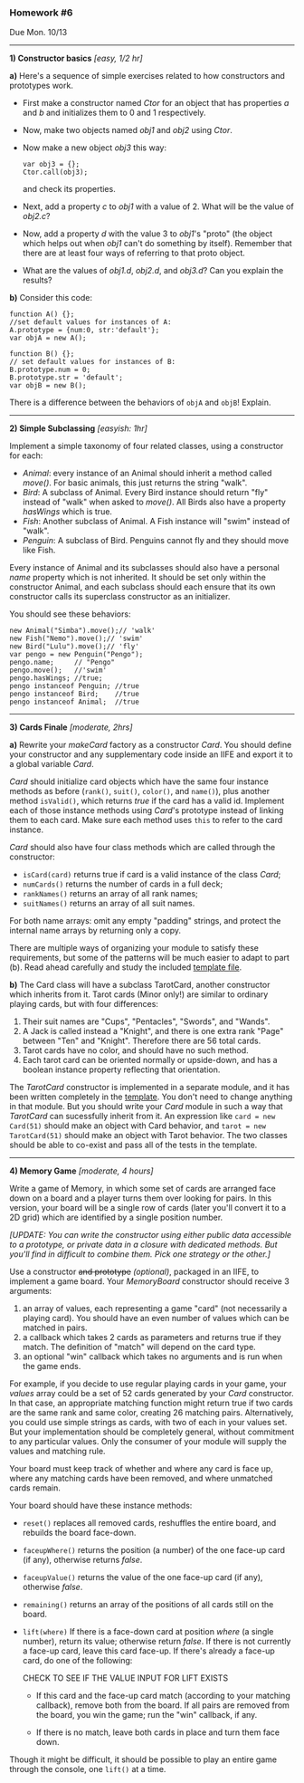 ### Homework #6
Due Mon. 10/13

---

 **1)  Constructor basics** _[easy, 1/2 hr]_

**a)** Here's a sequence of simple exercises related to how constructors and prototypes work.

-   First make a constructor named _Ctor_ for an object that has properties _a_ and _b_ and initializes them to 0 and 1 respectively.
-   Now, make two objects named _obj1_ and _obj2_ using _Ctor_.
-   Now make a new object _obj3_ this way:
    ```
    var obj3 = {};
    Ctor.call(obj3);
    ```

    and check its properties.
-   Next, add a property _c_ to _obj1_ with a value of 2.  What will be the value of _obj2.c_?
-   Now, add a property _d_ with the value 3 to _obj1_'s "proto" (the object which helps out when _obj1_ can't do something by itself).  Remember that there are at least four ways of referring to that proto object.
-   What are the values of _obj1.d_, _obj2.d_, and _obj3.d_? Can you explain the results?


**b)** Consider this code:

```
function A() {};
//set default values for instances of A:
A.prototype = {num:0, str:'default'};
var objA = new A();

function B() {};
// set default values for instances of B:
B.prototype.num = 0;
B.prototype.str = 'default';
var objB = new B();
```

There is a difference between the behaviors of `objA` and `objB`!  Explain.

---

**2) Simple Subclassing** _[easyish: 1hr]_

Implement a simple taxonomy of four related classes, using a constructor for each:

- _Animal_: every instance of an Animal should inherit a method called _move()_.  For basic animals, this just returns the string "walk".
- _Bird_: A subclass of Animal.  Every Bird instance should return "fly" instead of "walk" when asked to _move()_.  All Birds also have a property _hasWings_ which is true.
- _Fish_: Another subclass of Animal.  A Fish instance will "swim" instead of "walk".
- _Penguin_: A subclass of Bird.  Penguins cannot fly and they should move like Fish.

Every instance of Animal and its subclasses should also have a personal _name_ property which is not inherited.  It should be set only within the constructor Animal, and each subclass should each ensure that its own constructor calls its superclass constructor as an initializer.

You should see these behaviors:
```
new Animal("Simba").move();// 'walk'
new Fish("Nemo").move();// 'swim'
new Bird("Lulu").move();// 'fly'
var pengo = new Penguin("Pengo");
pengo.name;     // "Pengo"
pengo.move();   //'swim'
pengo.hasWings; //true;
pengo instanceof Penguin; //true
pengo instanceof Bird; 	  //true
pengo instanceof Animal;  //true
```

---
**3) Cards Finale** _[moderate, 2hrs]_

**a)**
Rewrite your _makeCard_ factory as a constructor _Card_.  You should define your constructor and any supplementary code inside an IIFE and export it to a global variable _Card_.

_Card_ should initialize card objects which have the same four instance methods as before (`rank()`, `suit()`, `color()`, and `name()`), plus another method `isValid()`, which returns _true_ if the card has a valid id.
Implement each of those instance methods using _Card_'s prototype instead of linking them to each card.  Make sure each method uses `this` to refer to the card instance.

_Card_ should also have four class methods which are called through the constructor:

- `isCard(card)` returns true if card is a valid instance of the class _Card_;
- `numCards()` returns the number of cards in a full deck;
- `rankNames()` returns an array of all rank names;
- `suitNames()` returns an array of all suit names.

For both name arrays: omit any empty "padding" strings, and protect the internal name arrays by returning only a copy.

There are multiple ways of organizing your module to satisfy these requirements, but some of the patterns will be much easier to adapt to part (b).  Read ahead carefully and study the included [template file](template-tarot.js).

**b)** The Card class will have a subclass TarotCard, another constructor which inherits from it.  Tarot cards (Minor only!) are similar to ordinary playing cards, but with four differences:

1. Their suit names are "Cups", "Pentacles", "Swords", and "Wands".
1. A Jack is called instead a "Knight", and there is one extra rank "Page" between "Ten" and "Knight".  Therefore there are 56 total cards.
1. Tarot cards have no color, and should have no such method.
1. Each tarot card can be oriented normally or upside-down, and has a boolean instance property reflecting that orientation.

The _TarotCard_ constructor is implemented in a separate module, and it has been written completely in the [template](template-tarot.js).  You don't need to change anything in that module.  But you should write your _Card_ module in such a way that _TarotCard_ can sucessfully inherit from it.  An expression like `card = new Card(51)` should make an object with Card behavior, and `tarot = new TarotCard(51)` should make an object with Tarot behavior.
The two classes should be able to co-exist and pass all of the tests in the template.


---
**4) Memory Game** _[moderate, 4 hours]_

Write a game of Memory, in which some set of cards are arranged face down on a board and a player turns them over looking for pairs.
In this version, your board will be a single row of cards (later you'll convert it to a 2D grid) which are identified by a single position number.

_[UPDATE: You can write the constructor using either public data accessible to a prototype, or private data in a closure with dedicated methods.  But you'll find in difficult to combine them.  Pick one strategy or the other.]_

Use a constructor ~~and prototype~~ _(optional)_, packaged in an IIFE, to implement a game board.
Your _MemoryBoard_ constructor should receive 3 arguments:

1. an array of values, each representing a game "card" (not necessarily a playing card).  You should have an even number of values which can be matched in pairs.
1. a callback which takes 2 cards as parameters and returns true if they match.  The definition of "match" will depend on the card type.
1. an optional "win" callback which takes no arguments and is run when the game ends.

For example, if you decide to use regular playing cards in your game, your _values_ array could be a set of 52 cards generated by your _Card_ constructor.  In that case, an appropriate matching function might return true if two cards are the same rank and same color, creating 26 matching pairs.  Alternatively, you could use simple strings as cards, with two of each in your values set.  But your implementation should be completely general, without commitment to any particular values.  Only the consumer of your module will supply the values and matching rule.

Your board must keep track of whether and where any card is face up, where any matching cards have been removed, and where unmatched cards remain.

Your board should have these instance methods:

* `reset()` replaces all removed cards, reshuffles the entire board, and rebuilds the board face-down.

* `faceupWhere()` returns the position (a number) of the one face-up card (if any), otherwise returns _false_.

* `faceupValue()` returns the value of the one face-up card (if any), otherwise _false_.

* `remaining()` returns an array of the positions of all cards still on the board.

* `lift(where)`  If there is a face-down card at position _where_ (a single number), return its value; otherwise return _false_.  If there is not currently a face-up card, leave this card face-up.  If there's already a face-up card, do one of the following:

	CHECK TO SEE IF THE VALUE INPUT FOR LIFT EXISTS
	

	* If this card and the face-up card match (according to your matching callback), remove both from the board.  If all pairs are removed from the board, you win the game; run the "win" callback, if any.

	* If there is no match, leave both cards in place and turn them face down.

Though it might be difficult, it should be possible to play an entire game through the console, one `lift()` at a time.
















